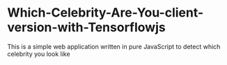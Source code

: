# Which-Celebrity-Are-You-client-version-with-Tensorflowjs
This is a simple web application written in pure JavaScript to detect which celebrity you look like
